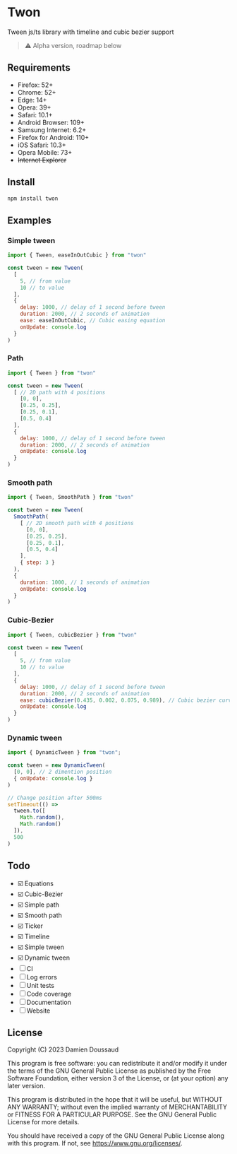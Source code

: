 # Twon

Tween js/ts library with timeline and cubic bezier support

> ⚠️ Alpha version, roadmap below

## Requirements

- Firefox: 52+
- Chrome: 52+
- Edge: 14+
- Opera: 39+
- Safari: 10.1+
- Android Browser: 109+
- Samsung Internet: 6.2+
- Firefox for Android: 110+
- iOS Safari: 10.3+
- Opera Mobile: 73+
- ~~Internet Explorer~~

## Install

```bash
npm install twon
```

## Examples

### Simple tween

```javascript
import { Tween, easeInOutCubic } from "twon"

const tween = new Tween(
  [
    5, // from value
    10 // to value
  ],
  {
    delay: 1000, // delay of 1 second before tween
    duration: 2000, // 2 seconds of animation
    ease: easeInOutCubic, // Cubic easing equation
    onUpdate: console.log
  }
)
```

### Path

```javascript
import { Tween } from "twon"

const tween = new Tween(
  [ // 2D path with 4 positions
    [0, 0],
    [0.25, 0.25],
    [0.25, 0.1],
    [0.5, 0.4]
  ],
  {
    delay: 1000, // delay of 1 second before tween
    duration: 2000, // 2 seconds of animation
    onUpdate: console.log
  }
)
```

### Smooth path

```javascript
import { Tween, SmoothPath } from "twon"

const tween = new Tween(
  SmoothPath(
    [ // 2D smooth path with 4 positions
      [0, 0],
      [0.25, 0.25],
      [0.25, 0.1],
      [0.5, 0.4]
    ],
    { step: 3 }
  ),
  {
    duration: 1000, // 1 seconds of animation
    onUpdate: console.log
  }
)
```

### Cubic-Bezier

```javascript
import { Tween, cubicBezier } from "twon"

const tween = new Tween(
  [
    5, // from value
    10 // to value
  ],
  {
    delay: 1000, // delay of 1 second before tween
    duration: 2000, // 2 seconds of animation
    ease: cubicBezier(0.435, 0.002, 0.075, 0.989), // Cubic bezier curve
    onUpdate: console.log
  }
)
```

### Dynamic tween

```javascript
import { DynamicTween } from "twon";

const tween = new DynamicTween(
  [0, 0], // 2 dimention position
  { onUpdate: console.log }
)

// Change position after 500ms
setTimeout(() =>
  tween.to([
    Math.random(),
    Math.random()
  ]),
  500
)
```

## Todo

- ☑️ Equations
- ☑️ Cubic-Bezier
- ☑️ Simple path
- ☑️ Smooth path
- ☑️ Ticker
- ☑️ Timeline
- ☑️ Simple tween
- ☑️ Dynamic tween
- ☐ CI
- ☐ Log errors
- ☐ Unit tests
- ☐ Code coverage
- ☐ Documentation
- ☐ Website

## License

Copyright (C) 2023 Damien Doussaud

This program is free software: you can redistribute it and/or modify it under the terms of the GNU General Public License as published by the Free Software Foundation, either version 3 of the License, or (at your option) any later version.

This program is distributed in the hope that it will be useful, but WITHOUT ANY WARRANTY; without even the implied warranty of MERCHANTABILITY or FITNESS FOR A PARTICULAR PURPOSE. See the GNU General Public License for more details.

You should have received a copy of the GNU General Public License along with this program. If not, see https://www.gnu.org/licenses/.
